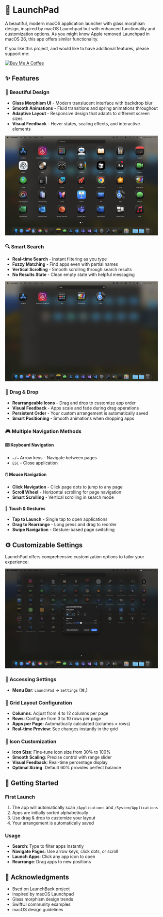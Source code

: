 # 🚀 LaunchPad

A beautiful, modern macOS application launcher with glass morphism design, inspired by macOS Launchpad but with enhanced functionality and customization options. As you might know Apple removed Launchpad in macOS 26, this app offers similar functionality. 

If you like this project, and would like to have additional features, please support me:

<a href="https://www.buymeacoffee.com/Waikiki.com" target="_blank"><img src="https://cdn.buymeacoffee.com/buttons/v2/default-yellow.png" alt="Buy Me A Coffee" style="height: 60px !important;width: 217px !important;" ></a>

## ✨ Features

### 🎨 **Beautiful Design**
- **Glass Morphism UI** - Modern translucent interface with backdrop blur
- **Smooth Animations** - Fluid transitions and spring animations throughout
- **Adaptive Layout** - Responsive design that adapts to different screen sizes
- **Visual Feedback** - Hover states, scaling effects, and interactive elements

![LaunchPad Main Interface](Documentation/Launchpad-1.png)

### 🔍 **Smart Search**
- **Real-time Search** - Instant filtering as you type
- **Fuzzy Matching** - Find apps even with partial names
- **Vertical Scrolling** - Smooth scrolling through search results
- **No Results State** - Clean empty state with helpful messaging

![Search Functionality](Documentation/Launchpad-2.png)

### 📱 **Drag & Drop**
- **Rearrangeable Icons** - Drag and drop to customize app order
- **Visual Feedback** - Apps scale and fade during drag operations
- **Persistent Order** - Your custom arrangement is automatically saved
- **Smart Positioning** - Smooth animations when dropping apps

### 🎮 **Multiple Navigation Methods**

#### ⌨️ **Keyboard Navigation**
- `←/→` Arrow keys - Navigate between pages
- `ESC` - Close application

#### 🖱️ **Mouse Navigation**
- **Click Navigation** - Click page dots to jump to any page
- **Scroll Wheel** - Horizontal scrolling for page navigation
- **Smart Scrolling** - Vertical scrolling in search mode

#### 📱 **Touch & Gestures**
- **Tap to Launch** - Single tap to open applications
- **Drag to Rearrange** - Long press and drag to reorder
- **Swipe Navigation** - Gesture-based page switching

## ⚙️ **Customizable Settings**

LaunchPad offers comprehensive customization options to tailor your experience:

![Settings](Documentation/Launchpad-3.png)

### 🔧 **Accessing Settings**
- **Menu Bar**: `LaunchPad` → `Settings` (⌘,)

### 📐 **Grid Layout Configuration**
- **Columns**: Adjust from 4 to 12 columns per page
- **Rows**: Configure from 3 to 10 rows per page  
- **Apps per Page**: Automatically calculated (columns × rows)
- **Real-time Preview**: See changes instantly in the grid

### 🎨 **Icon Customization**
- **Icon Size**: Fine-tune icon size from 30% to 100%
- **Smooth Scaling**: Precise control with range slider
- **Visual Feedback**: Real-time percentage display
- **Optimal Sizing**: Default 60% provides perfect balance

## 🚀 Getting Started

### First Launch
1. The app will automatically scan `/Applications` and `/System/Applications`
2. Apps are initially sorted alphabetically
3. Use drag & drop to customize your layout
4. Your arrangement is automatically saved

### Usage
- **Search**: Type to filter apps instantly
- **Navigate Pages**: Use arrow keys, click dots, or scroll
- **Launch Apps**: Click any app icon to open
- **Rearrange**: Drag apps to new positions

## 🙏 Acknowledgments
- Bsed on LaunchBack project
- Inspired by macOS Launchpad
- Glass morphism design trends
- SwiftUI community examples
- macOS design guidelines
